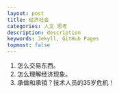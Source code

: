 ```yaml
---
layout: post
title: 经济社会
categories: 人文 思考
description: description
keywords: Jekyll, GitHub Pages
topmost: false
---
```

1. 怎么交易东西。
2. 怎么理解经济现象。
3. 承做和承销？技术人员的35岁危机！
